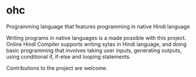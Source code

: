 # ohc
Programming language that features programming in native Hindi language

Writing programs in native languages is a made possible with this project.
Online Hindi Compiler supports writing sytax in Hindi language, and doing basic
programming that involves taking user inputs, generating outputs, using conditional
if, if-else and looping statements.

Contributions to the project are welcome.

